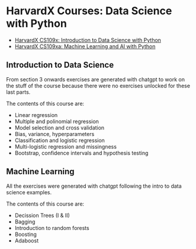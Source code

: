 # HarvardX Courses: Data Science with Python

- [HarvardX CS109x: Introduction to Data Science with Python](https://learning.edx.org/course/course-v1:HarvardX+CS109x+3T2024/home)
- [HarvardX CS109xa: Machine Learning and AI with Python](https://learning.edx.org/course/course-v1:HarvardX+CS109xa+2T2025/home)

## Introduction to Data Science 
From section 3 onwards exercises are generated with chatgpt to work on the stuff of the course because there were no exercises unlocked for these last parts.

The contents of this course are:

  - Linear regression
  - Multiple and polinomial regression
  - Model selection and cross validation
  - Bias, variance, hyperparameters
  - Classification and logistic regression
  - Multi-logistic regression and missingness
  - Bootstrap, confidence intervals and hypothesis testing


## Machine Learning
All the exercises were generated with chatgpt following the intro to data science examples.

The contents of this course are:

- Decission Trees (I & II)
- Bagging
- Introduction to random forests
- Boosting
- Adaboost